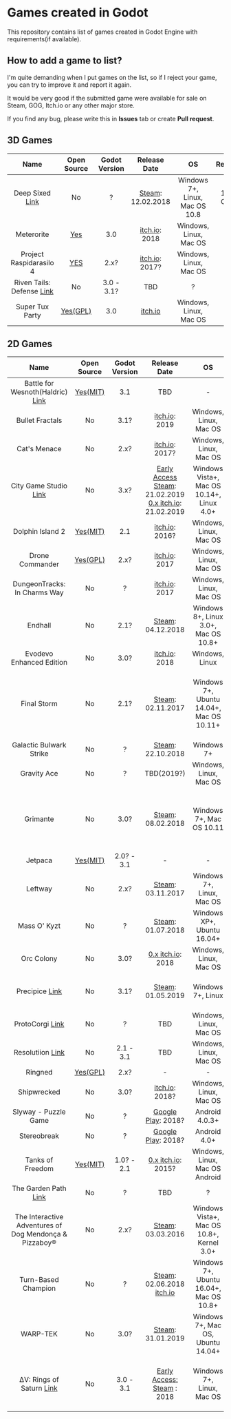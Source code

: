 # Games created in Godot
This repository contains list of games created in Godot Engine with requirements(if available).

## How to add a game to list?
I'm quite demanding when I put games on the list, so if I reject your game, you can try to improve it and report it again.

It would be very good if the submitted game were available for sale on Steam, GOG, Itch.io or any other major store.

If you find any bug, please write this in __Issues__ tab or create __Pull request__.

## 3D Games
| Name | Open Source | Godot Version | Release Date | OS | Requirements
| :---: | :---: | :---: | :---: | :---: | :---: |
| Deep Sixed [Link](https://www.littlereddoggames.com/deep-sixed) | No | ? | [Steam](https://store.steampowered.com/app/591000/Deep_Sixed/): 12.02.2018 | Windows 7+, Linux, Mac OS 10.8 | 2GB Ram, 1,2GB HDD<br />OpenGL ES 2.0
| Meterorite | [Yes](https://github.com/Bauxitedev/meteorite) | 3.0 | [itch.io](https://bauxite.itch.io/meteorite): 2018 | Windows, Linux, Mac OS | -
| Project Raspidarasilo 4 | [YES](https://dissensiondev.itch.io/project-raspidarasilo-4) | 2.x? | [itch.io](https://dissensiondev.itch.io/project-raspidarasilo-4): 2017? | Windows, Linux, Mac OS | ?
| Riven Tails: Defense [Link](http://kivano.games/) | No | 3.0 - 3.1? | TBD | ? | ?
| Super Tux Party | [Yes(GPL)](https://gitlab.com/SuperTuxParty/SuperTuxParty) | 3.0 | [itch.io](https://anti.itch.io/super-tux-party) | Windows, Linux, Mac OS | - |

## 2D Games
| Name | Open Source | Godot Version | Release Date | OS | Requriments
| :---: | :---: | :---: | :---: | :---: | :---: |
| Battle for Wesnoth(Haldric) [Link](https://www.wesnoth.org/) | [Yes(MIT)](https://github.com/wesnoth/haldric) | 3.1 | TBD | - | - |
| Bullet Fractals | No | 3.1? | [itch.io](https://nartier.itch.io/bullet-fractals): 2019 | Windows, Linux, Mac OS | ?
| Cat's Menace | No | 2.x? | [itch.io](https://cgcfss.itch.io/cats-menace): 2017? | Windows, Linux, Mac OS | ? |
| City Game Studio [Link](https://www.city-game-studio.com/) | No | 3.x? | [Early Access Steam](https://store.steampowered.com/app/726840/City_Game_Studio/): 21.02.2019<br />[0.x itch.io](https://binogure.itch.io/city-game-studio): 21.02.2019 | Windows Vista+, Mac OS 10.14+, Linux 4.0+ | 2GB Ram, 512MB HDD<br />Display 1280x720 <br />OpenGL ES 3.0 |
| Dolphin Island 2 | [Yes(MIT)](https://github.com/janmarcano/Dolphin-Island-2) | 2.1 | [itch.io](https://aldiansolkai.itch.io/dolphin-island-2): 2016? | Windows, Linux, Mac OS | ?
| Drone Commander | [Yes(GPL)](https://securas.itch.io/drone-commander) | 2.x? | [itch.io](https://securas.itch.io/drone-commander): 2017 | Windows, Linux, Mac OS | -
| DungeonTracks: In Charms Way | No | ? | [itch.io](https://snailspacegames.itch.io/dungeontracks): 2017 | Windows, Linux, Mac OS | ? |
| Endhall | No | 2.1? | [Steam](https://store.steampowered.com/app/838990/Endhall/): 04.12.2018 | Windows 8+, Linux 3.0+, Mac OS 10.8+ | 2GB Ram, 100MB HDD<br /> OpenGL ES 2.0
| Evodevo Enhanced Edition | No | 3.0? | [itch.io](https://johngabrieluk.itch.io/evodevo-enhanced-edition): 2018 | Windows, Linux | ?
| Final Storm | No | 2.1? | [Steam](https://store.steampowered.com/app/731820/Final_Storm/): 02.11.2017 | Windows 7+, Ubuntu 14.04+, Mac OS 10.11+ | 2GB Ram, 70MB HDD<br /> Intel HD 4000, GTX 500, AMD HD 7000<br />OpenGL ES 2.0 |
| Galactic Bulwark Strike | No | ? | [Steam](https://store.steampowered.com/app/803930/Galactic_Bulwark_Strike/): 22.10.2018 | Windows 7+ | 1GB Ram, 512MB HDD
| Gravity Ace | No | ? | TBD(2019?) | Windows, Linux, Mac OS | ?
| Grimante | No | 3.0? | [Steam](https://store.steampowered.com/app/734450/Grimante/): 08.02.2018 | Windows 7+, Mac OS 10.11 | 1GB Ram, 100MB HDD<br /> Nvidia 6800, Intel HD 4000<br />OpenGL ES 3.0 |
| Jetpaca | [Yes(MIT)](https://github.com/KOBUGE-Games/jetpaca) | 2.0? - 3.1 | - | - | - |
| Leftway | No | 2.x? | [Steam](https://store.steampowered.com/app/417400/LeftWay/): 03.11.2017 | Windows 7+, Linux, Mac OS | 1GB Ram, 1GB HDD<br />OpenGL ES 2.0 |
| Mass O' Kyzt | No | ? | [Steam](https://store.steampowered.com/app/713220/Mass_O_Kyzt/): 01.07.2018 | Windows XP+, Ubuntu 16.04+ | 1GB Ram, 100MB HDD
| Orc Colony | No | 3.0? | [0.x itch.io](https://luzongames.itch.io/orc-colony): 2018 | Windows, Linux, Mac OS | ? |
| Precipice [Link](https://www.littlereddoggames.com/precipice) | No | 3.1? | [Steam](https://store.steampowered.com/app/951670/Precipice/): 01.05.2019 | Windows 7+, Linux | 2GB Ram, 300MB HDD<br />OpenGL ES 3.0 |
| ProtoCorgi [Link](https://www.kemonogames.com/press/product/index.html) | No | ? | TBD | Windows, Linux, Mac OS | ?
| Resolutiion [Link](https://resolutiion.monolithofminds.com/) | No | 2.1 - 3.1 | TBD | Windows, Linux, Mac OS | ?
| Ringned | [Yes(GPL)](https://github.com/KOBUGE-Incubator/ringed) | 2.x? | - | - | -
| Shipwrecked | No | 3.0? | [itch.io](https://shmellyorc.itch.io/shipwreck): 2018? | Windows, Linux, Mac OS | ?
| Slyway - Puzzle Game | No | ? | [Google Play](https://play.google.com/store/apps/details?id=fr.guaranapps.games.get_teddy): 2018? | Android 4.0.3+ | ?
| Stereobreak | No | ? | [Google Play](https://play.google.com/store/apps/details?id=org.godotengine.stereobreak&hl=en_US): 2018? | Android 4.0+ | OpenGL ES 2.0?
| Tanks of Freedom | [Yes(MIT)](https://github.com/w84death/Tanks-of-Freedom) | 1.0? - 2.1 | [0.x itch.io](https://w84death.itch.io/tanks-of-freedom): 2015? | Windows, Linux, Mac OS<br />Android | ? |
| The Garden Path [Link](https://blog.carrotcake.studio/) | No | ? | TBD | ? | ?
| The Interactive Adventures of Dog Mendonça & Pizzaboy® | No | 2.x? | [Steam](https://store.steampowered.com/app/330420/The_Interactive_Adventures_of_Dog_Mendona__Pizzaboy/): 03.03.2016 | Windows Vista+, Mac OS 10.8+, Kernel 3.0+ | 2GB Ram, 1GB HDD<br />OpenGL ES 2.0 |
| Turn-Based Champion | No | ? | [Steam](https://store.steampowered.com/app/847230/TurnBased_Champion/): 02.06.2018<br>[itch.io](https://searchlightgames.itch.io/turn-based-champion) | Windows 7+, Ubuntu 16.04+, Mac OS 10.8+ | 1GB Ram, 200MB HDD<br /> OpenGL ES 2.0 |
| WARP-TEK | No | 3.0? | [Steam](https://store.steampowered.com/app/924870/WARPTEK/): 31.01.2019 | Windows 7+, Mac OS, Ubuntu 14.04+ | 256MB Ram, 100MB HDD<br />OpenGL ES 3.0 |
| ΔV: Rings of Saturn [Link](https://games.kodera.pl/dv/) | No | 3.0 - 3.1 | [Early Access: Steam](https://store.steampowered.com/app/846030/V_Rings_of_Saturn/) : 2018 | Windows 7+, Linux, Mac OS <br /> | 1GB Ram, 500MB HDD<br />Intel UHD 630<br /> OpenGL ES 3.0
